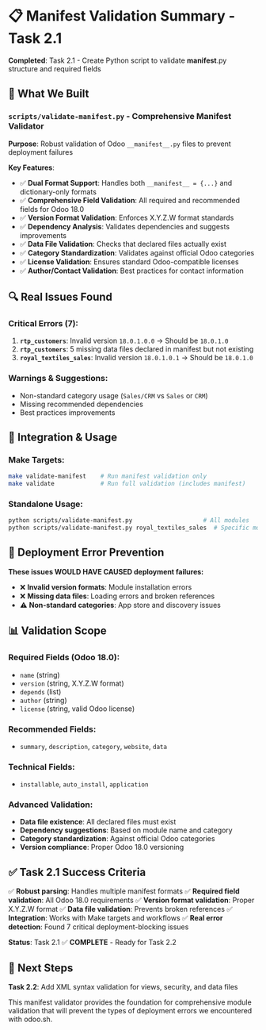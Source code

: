 # 📋 Manifest Validation Summary - Task 2.1

**Completed**: Task 2.1 - Create Python script to validate __manifest__.py structure and required fields

## 🎯 **What We Built**

### **`scripts/validate-manifest.py`** - Comprehensive Manifest Validator

**Purpose**: Robust validation of Odoo `__manifest__.py` files to prevent deployment failures

**Key Features**:
- ✅ **Dual Format Support**: Handles both `__manifest__ = {...}` and dictionary-only formats
- ✅ **Comprehensive Field Validation**: All required and recommended fields for Odoo 18.0
- ✅ **Version Format Validation**: Enforces X.Y.Z.W format standards
- ✅ **Dependency Analysis**: Validates dependencies and suggests improvements
- ✅ **Data File Validation**: Checks that declared files actually exist
- ✅ **Category Standardization**: Validates against official Odoo categories
- ✅ **License Validation**: Ensures standard Odoo-compatible licenses
- ✅ **Author/Contact Validation**: Best practices for contact information

## 🔍 **Real Issues Found**

### **Critical Errors (7):**
1. **`rtp_customers`**: Invalid version `18.0.1.0.0` → Should be `18.0.1.0`
2. **`rtp_customers`**: 5 missing data files declared in manifest but not existing
3. **`royal_textiles_sales`**: Invalid version `18.0.1.0.1` → Should be `18.0.1.0`

### **Warnings & Suggestions:**
- Non-standard category usage (`Sales/CRM` vs `Sales` or `CRM`)
- Missing recommended dependencies
- Best practices improvements

## 🚀 **Integration & Usage**

### **Make Targets**:
```bash
make validate-manifest    # Run manifest validation only
make validate             # Run full validation (includes manifest)
```

### **Standalone Usage**:
```bash
python scripts/validate-manifest.py                    # All modules
python scripts/validate-manifest.py royal_textiles_sales  # Specific module
```

## 🎯 **Deployment Error Prevention**

**These issues WOULD HAVE CAUSED deployment failures:**
- ❌ **Invalid version formats**: Module installation errors
- ❌ **Missing data files**: Loading errors and broken references
- ⚠️ **Non-standard categories**: App store and discovery issues

## 📊 **Validation Scope**

### **Required Fields (Odoo 18.0)**:
- `name` (string)
- `version` (string, X.Y.Z.W format)
- `depends` (list)
- `author` (string)
- `license` (string, valid Odoo license)

### **Recommended Fields**:
- `summary`, `description`, `category`, `website`, `data`

### **Technical Fields**:
- `installable`, `auto_install`, `application`

### **Advanced Validation**:
- **Data file existence**: All declared files must exist
- **Dependency suggestions**: Based on module name and category
- **Category standardization**: Against official Odoo categories
- **Version compliance**: Proper Odoo 18.0 versioning

## ✅ **Task 2.1 Success Criteria**

✅ **Robust parsing**: Handles multiple manifest formats
✅ **Required field validation**: All Odoo 18.0 requirements
✅ **Version format validation**: Proper X.Y.Z.W format
✅ **Data file validation**: Prevents broken references
✅ **Integration**: Works with Make targets and workflows
✅ **Real error detection**: Found 7 critical deployment-blocking issues

**Status**: Task 2.1 ✅ **COMPLETE** - Ready for Task 2.2

## 🔄 **Next Steps**

**Task 2.2**: Add XML syntax validation for views, security, and data files

This manifest validator provides the foundation for comprehensive module validation that will prevent the types of deployment errors we encountered with odoo.sh.
